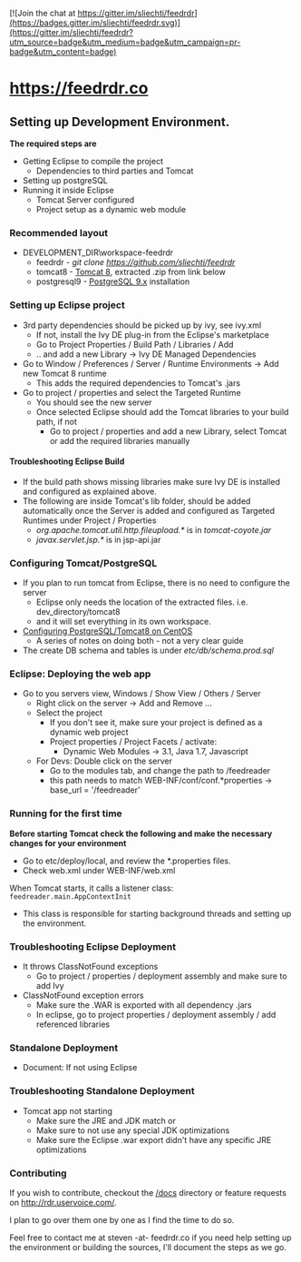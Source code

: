 
[![Join the chat at https://gitter.im/sliechti/feedrdr](https://badges.gitter.im/sliechti/feedrdr.svg)](https://gitter.im/sliechti/feedrdr?utm_source=badge&utm_medium=badge&utm_campaign=pr-badge&utm_content=badge)

# https://feedrdr.co

## Setting up Development Environment.

**The required steps are**

  * Getting Eclipse to compile the project
    * Dependencies to third parties and Tomcat
  * Setting up postgreSQL
  * Running it inside Eclipse
    * Tomcat Server configured
    * Project setup as a dynamic web module

### Recommended layout

  * DEVELOPMENT_DIR\workspace-feedrdr
    * feedrdr - _git clone https://github.com/sliechti/feedrdr_
    * tomcat8 - [Tomcat 8](https://tomcat.apache.org/download-80.cgi), extracted .zip from link below
    * postgresql9 - [PostgreSQL 9.x](https://www.postgresql.org/download/)  installation

### Setting up Eclipse project

  * 3rd party dependencies should be picked up by ivy, see ivy.xml
    * If not, install the Ivy DE plug-in from the Eclipse's marketplace
    * Go to Project Properties / Build Path / Libraries / Add
    * .. and add a new Library -> Ivy DE Managed Dependencies
  * Go to Window / Preferences / Server / Runtime Environments -> Add new Tomcat 8 runtime
    * This adds the required dependencies to Tomcat's .jars
  * Go to project / properties and select the Targeted Runtime
    * You should see the new server
    * Once selected Eclipse should add the Tomcat libraries to your build path, if not
      * Go to project / properties and add a new Library, select Tomcat or add the required libraries manually

#### Troubleshooting Eclipse Build

 * If the build path shows missing libraries make sure Ivy DE is installed and configured as explained above.
 * The following are inside Tomcat's lib folder, should be added automatically once the Server is added and configured as Targeted Runtimes under Project / Properties
    * _org.apache.tomcat.util.http.fileupload.*_ is in _tomcat-coyote.jar_
    * _javax.servlet.jsp.*_ is in jsp-api.jar

### Configuring Tomcat/PostgreSQL

  * If you plan to run tomcat from Eclipse, there is no need to configure the server
    * Eclipse only needs the location of the extracted files. i.e. dev_directory/tomcat8
    * and it will set everything in its own workspace.
  * [Configuring PostgreSQL/Tomcat8 on CentOS](https://docs.google.com/document/d/1t6bs5ScYc0_eTcr8a6GIq6dT5Rn2rrhSSf-ZSGgGnGo)
    * A series of notes on doing both - not a very clear guide
  * The create DB schema and tables is under _etc/db/schema.prod.sql_

### Eclipse: Deploying the web app

  * Go to you servers view, Windows / Show View / Others / Server
    * Right click on the server -> Add and Remove ...
    * Select the project
      * If you don't see it, make sure your project is defined as a dynamic web project
      * Project properties / Project Facets / activate:
        * Dynamic Web Modules -> 3.1, Java 1.7, Javascript
    * For Devs: Double click on the server
      * Go to the modules tab, and change the path to /feedreader
      * this path needs to match WEB-INF/conf/conf.*properties -> base_url = '/feedreader'

### Running for the first time

**Before starting Tomcat check the following and make the necessary changes for your environment**

  * Go to etc/deploy/local, and review the *.properties files.
  * Check web.xml under WEB-INF/web.xml

When Tomcat starts, it calls a listener class: `feedreader.main.AppContextInit`

  * This class is responsible for starting background threads and setting up the environment.

### Troubleshooting Eclipse Deployment

   * It throws ClassNotFound exceptions
      * Go to project / properties / deployment assembly and make sure to add Ivy
   * ClassNotFound exception errors
      * Make sure the .WAR is exported with all dependency .jars
      * In eclipse, go to project properties / deployment assembly / add referenced libraries

### Standalone Deployment

   * Document: If not using Eclipse

### Troubleshooting Standalone Deployment

   * Tomcat app not starting
     * Make sure the JRE and JDK match or
     * Make sure to not use any special JDK optimizations
     * Make sure the Eclipse .war export didn't have any specific JRE optimizations

### Contributing

If you wish to contribute, checkout the [/docs](https://github.com/sliechti/feedrdr/tree/master/docs) directory or
feature requests on http://rdr.uservoice.com/.

I plan to go over them one by one as I find the time to do so.

Feel free to contact me at steven -at- feedrdr.co if you need help setting up the environment or
building the sources, I'll document the steps as we go.


